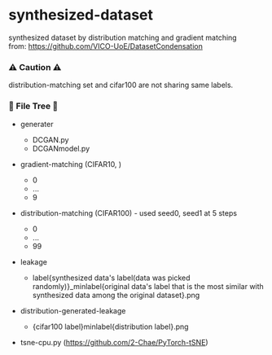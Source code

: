 # synthesized-dataset
synthesized dataset by distribution matching and gradient matching  
from: https://github.com/VICO-UoE/DatasetCondensation  

### ⚠️ Caution ⚠️  
distribution-matching set and cifar100 are not sharing same labels.  

### 📁 File Tree 📁  
- generater
    - DCGAN.py
    - DCGANmodel.py
- gradient-matching (CIFAR10,  )
    - 0  
    - ...  
    - 9  
- distribution-matching (CIFAR100) - used seed0, seed1 at 5 steps  
    - 0  
    - ...  
    - 99  
- leakage
    - label{synthesized data's label(data was picked randomly)}_minlabel{original data's label that is the most similar with synthesized data among the original dataset}.png
- distribution-generated-leakage
    - {cifar100 label}minlabel{distribution label}.png

- tsne-cpu.py (https://github.com/2-Chae/PyTorch-tSNE)